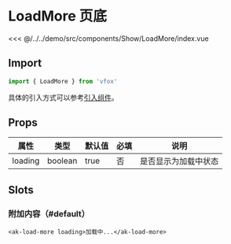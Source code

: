 # LoadMore 页底

<CodeDemo name="LoadMore">

<<< @/../../demo/src/components/Show/LoadMore/index.vue

</CodeDemo>

## Import

```js
import { LoadMore } from 'vfox'
```

具体的引入方式可以参考[引入组件](../guide/import.md)。

## Props

| 属性    | 类型    | 默认值 | 必填 | 说明                 |
| ------- | ------- | ------ | ---- | -------------------- |
| loading | boolean | true   | 否   | 是否显示为加载中状态 |

## Slots

### 附加内容（#default）

```vue
<ak-load-more loading>加载中...</ak-load-more>
```
